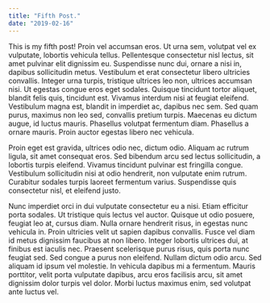 ```yaml
---
title: "Fifth Post."
date: "2019-02-16"
---
```


This is my fifth post! Proin vel accumsan eros. Ut urna sem, volutpat vel ex vulputate, lobortis vehicula tellus. Pellentesque consectetur nisl lectus, sit amet pulvinar elit dignissim eu. Suspendisse nunc dui, ornare a nisi in, dapibus sollicitudin metus. Vestibulum et erat consectetur libero ultricies convallis. Integer urna turpis, tristique ultrices leo non, ultrices accumsan nisi. Ut egestas congue eros eget sodales. Quisque tincidunt tortor aliquet, blandit felis quis, tincidunt est. Vivamus interdum nisi at feugiat eleifend. Vestibulum magna est, blandit in imperdiet ac, dapibus nec sem. Sed quam purus, maximus non leo sed, convallis pretium turpis. Maecenas eu dictum augue, id luctus mauris. Phasellus volutpat fermentum diam. Phasellus a ornare mauris. Proin auctor egestas libero nec vehicula.

Proin eget est gravida, ultrices odio nec, dictum odio. Aliquam ac rutrum ligula, sit amet consequat eros. Sed bibendum arcu sed lectus sollicitudin, a lobortis turpis eleifend. Vivamus tincidunt pulvinar est fringilla congue. Vestibulum sollicitudin nisi at odio hendrerit, non vulputate enim rutrum. Curabitur sodales turpis laoreet fermentum varius. Suspendisse quis consectetur nisl, et eleifend justo.

Nunc imperdiet orci in dui vulputate consectetur eu a nisi. Etiam efficitur porta sodales. Ut tristique quis lectus vel auctor. Quisque ut odio posuere, feugiat leo at, cursus diam. Nulla ornare hendrerit risus, in egestas nunc vehicula in. Proin ultricies velit ut sapien dapibus convallis. Fusce vel diam id metus dignissim faucibus at non libero. Integer lobortis ultrices dui, at finibus est iaculis nec. Praesent scelerisque purus risus, quis porta nunc feugiat sed. Sed congue a purus non eleifend. Nullam dictum odio arcu. Sed aliquam id ipsum vel molestie. In vehicula dapibus mi a fermentum. Mauris porttitor, velit porta vulputate dapibus, arcu eros facilisis arcu, sit amet dignissim dolor turpis vel dolor. Morbi luctus maximus enim, sed volutpat ante luctus vel.